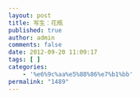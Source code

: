 ```yaml
---
layout: post
title: 写生：花瓶
published: true
author: admin
comments: false
date: 2012-09-20 11:09:17
tags: [ ]
categories:
    - '%e6%9c%aa%e5%88%86%e7%b1%bb'
permalink: "1489"
---
```

